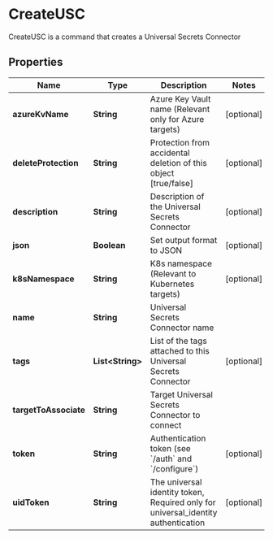 

# CreateUSC

CreateUSC is a command that creates a Universal Secrets Connector

## Properties

| Name | Type | Description | Notes |
|------------ | ------------- | ------------- | -------------|
|**azureKvName** | **String** | Azure Key Vault name (Relevant only for Azure targets) |  [optional] |
|**deleteProtection** | **String** | Protection from accidental deletion of this object [true/false] |  [optional] |
|**description** | **String** | Description of the Universal Secrets Connector |  [optional] |
|**json** | **Boolean** | Set output format to JSON |  [optional] |
|**k8sNamespace** | **String** | K8s namespace (Relevant to Kubernetes targets) |  [optional] |
|**name** | **String** | Universal Secrets Connector name |  |
|**tags** | **List&lt;String&gt;** | List of the tags attached to this Universal Secrets Connector |  [optional] |
|**targetToAssociate** | **String** | Target Universal Secrets Connector to connect |  |
|**token** | **String** | Authentication token (see &#x60;/auth&#x60; and &#x60;/configure&#x60;) |  [optional] |
|**uidToken** | **String** | The universal identity token, Required only for universal_identity authentication |  [optional] |



